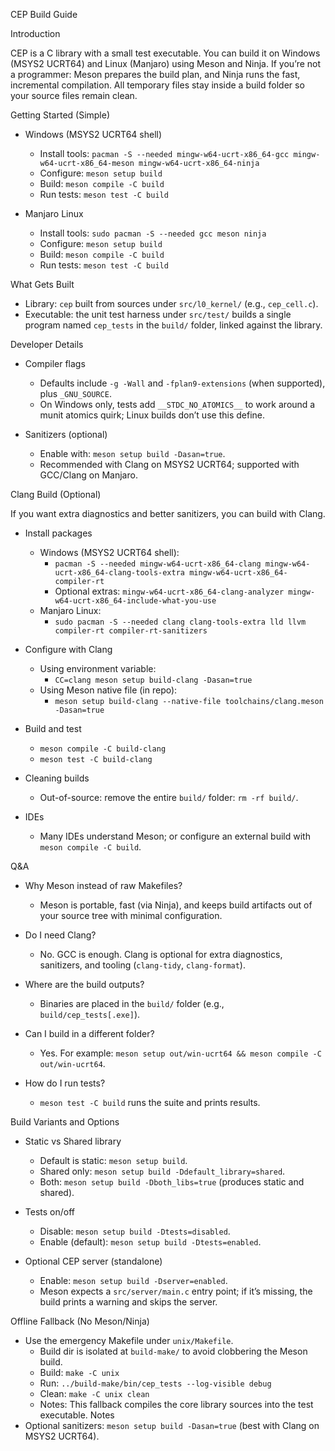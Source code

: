 CEP Build Guide

Introduction

CEP is a C library with a small test executable. You can build it on Windows (MSYS2 UCRT64) and Linux (Manjaro) using Meson and Ninja. If you’re not a programmer: Meson prepares the build plan, and Ninja runs the fast, incremental compilation. All temporary files stay inside a build folder so your source files remain clean.

Getting Started (Simple)

- Windows (MSYS2 UCRT64 shell)
  - Install tools: `pacman -S --needed mingw-w64-ucrt-x86_64-gcc mingw-w64-ucrt-x86_64-meson mingw-w64-ucrt-x86_64-ninja`
  - Configure: `meson setup build`
  - Build: `meson compile -C build`
  - Run tests: `meson test -C build`

- Manjaro Linux
  - Install tools: `sudo pacman -S --needed gcc meson ninja`
  - Configure: `meson setup build`
  - Build: `meson compile -C build`
  - Run tests: `meson test -C build`

What Gets Built

- Library: `cep` built from sources under `src/l0_kernel/` (e.g., `cep_cell.c`).
- Executable: the unit test harness under `src/test/` builds a single program named `cep_tests` in the `build/` folder, linked against the library.

Developer Details

- Compiler flags
  - Defaults include `-g -Wall` and `-fplan9-extensions` (when supported), plus `_GNU_SOURCE`.
  - On Windows only, tests add `__STDC_NO_ATOMICS__` to work around a munit atomics quirk; Linux builds don’t use this define.

- Sanitizers (optional)
  - Enable with: `meson setup build -Dasan=true`.
  - Recommended with Clang on MSYS2 UCRT64; supported with GCC/Clang on Manjaro.

Clang Build (Optional)

If you want extra diagnostics and better sanitizers, you can build with Clang.

- Install packages
  - Windows (MSYS2 UCRT64 shell):
    - `pacman -S --needed mingw-w64-ucrt-x86_64-clang mingw-w64-ucrt-x86_64-clang-tools-extra mingw-w64-ucrt-x86_64-compiler-rt`
    - Optional extras: `mingw-w64-ucrt-x86_64-clang-analyzer mingw-w64-ucrt-x86_64-include-what-you-use`
  - Manjaro Linux:
    - `sudo pacman -S --needed clang clang-tools-extra lld llvm compiler-rt compiler-rt-sanitizers`

- Configure with Clang
  - Using environment variable:
    - `CC=clang meson setup build-clang -Dasan=true`
  - Using Meson native file (in repo):
    - `meson setup build-clang --native-file toolchains/clang.meson -Dasan=true`

- Build and test
  - `meson compile -C build-clang`
  - `meson test -C build-clang`

- Cleaning builds
  - Out-of-source: remove the entire `build/` folder: `rm -rf build/`.

- IDEs
  - Many IDEs understand Meson; or configure an external build with `meson compile -C build`.

Q&A

- Why Meson instead of raw Makefiles?
  - Meson is portable, fast (via Ninja), and keeps build artifacts out of your source tree with minimal configuration.

- Do I need Clang?
  - No. GCC is enough. Clang is optional for extra diagnostics, sanitizers, and tooling (`clang-tidy`, `clang-format`).

- Where are the build outputs?
  - Binaries are placed in the `build/` folder (e.g., `build/cep_tests[.exe]`).

- Can I build in a different folder?
  - Yes. For example: `meson setup out/win-ucrt64 && meson compile -C out/win-ucrt64`.

- How do I run tests?
  - `meson test -C build` runs the suite and prints results.

Build Variants and Options

- Static vs Shared library
  - Default is static: `meson setup build`.
  - Shared only: `meson setup build -Ddefault_library=shared`.
  - Both: `meson setup build -Dboth_libs=true` (produces static and shared).

- Tests on/off
  - Disable: `meson setup build -Dtests=disabled`.
  - Enable (default): `meson setup build -Dtests=enabled`.

- Optional CEP server (standalone)
  - Enable: `meson setup build -Dserver=enabled`.
  - Meson expects a `src/server/main.c` entry point; if it’s missing, the build prints a warning and skips the server.

Offline Fallback (No Meson/Ninja)

- Use the emergency Makefile under `unix/Makefile`.
  - Build dir is isolated at `build-make/` to avoid clobbering the Meson build.
  - Build: `make -C unix`
  - Run: `../build-make/bin/cep_tests --log-visible debug`
  - Clean: `make -C unix clean`
  - Notes: This fallback compiles the core library sources into the test executable.
Notes
- Optional sanitizers: `meson setup build -Dasan=true` (best with Clang on MSYS2 UCRT64).
